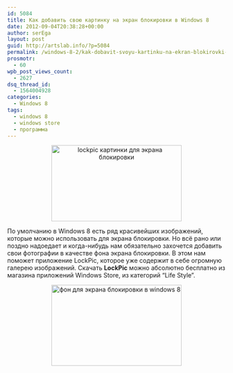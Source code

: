 ```yaml
---
id: 5084
title: Как добавить свою картинку на экран блокировки в Windows 8
date: 2012-09-04T20:38:28+00:00
author: serEga
layout: post
guid: http://artslab.info/?p=5084
permalink: /windows-8-2/kak-dobavit-svoyu-kartinku-na-ekran-blokirovki-v-windows-8/
prosmotr:
  - 60
wpb_post_views_count:
  - 2627
dsq_thread_id:
  - 1564004928
categories:
  - Windows 8
tags:
  - windows 8
  - windows store
  - программа
---
```

<center>
  <a href="http://googledrive.com/host/0B9lHVSSSdxdxd0hjdUdmRzY3Tjg/lockpic_dlya_windows8.jpeg"><img src="http://googledrive.com/host/0B9lHVSSSdxdxd0hjdUdmRzY3Tjg/lockpic_dlya_windows8-300x176.jpg" alt="lockpic картинки для экрана блокировки" title="lockpic_dlya_windows8" width="300" height="176" class="aligncenter size-medium wp-image-5087" srcset="http://googledrive.com/host/0B9lHVSSSdxdxd0hjdUdmRzY3Tjg/lockpic_dlya_windows8-300x176.jpg 300w, http://googledrive.com/host/0B9lHVSSSdxdxd0hjdUdmRzY3Tjg/lockpic_dlya_windows8.jpeg 550w" sizes="(max-width: 300px) 100vw, 300px" /></a>
</center>

По умолчанию в Windows 8 есть ряд красивейших изображений, которые можно использовать для экрана блокировки. Но всё рано или поздно надоедает и когда-нибудь нам обязательно захочется добавить свои фотографии в качестве фона экрана блокировки.
В этом нам поможет приложение LockPic, которое уже содержит в себе огромную галерею изображений. Скачать **LockPic** можно абсолютно бесплатно из магазина приложений Windows Store, из категорий &#8220;Life Style&#8221;.

<center>
  <a href="http://googledrive.com/host/0B9lHVSSSdxdxd0hjdUdmRzY3Tjg/lockpic_image_gallery.jpeg"><img src="http://googledrive.com/host/0B9lHVSSSdxdxd0hjdUdmRzY3Tjg/lockpic_image_gallery-300x187.jpg" alt="фон для экрана блокировки в windows 8" title="lockpic_image_gallery" width="300" height="187" class="aligncenter size-medium wp-image-5088" /></a>
</center>